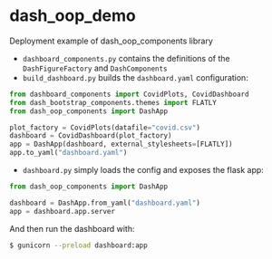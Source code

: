 # dash_oop_demo

Deployment example of dash_oop_components library

- `dashboard_components.py` contains the definitions of the `DashFigureFactory` and `DashComponents`
- `build_dashboard.py` builds the `dashboard.yaml` configuration:

```python
from dashboard_components import CovidPlots, CovidDashboard
from dash_bootstrap_components.themes import FLATLY
from dash_oop_components import DashApp

plot_factory = CovidPlots(datafile="covid.csv")
dashboard = CovidDashboard(plot_factory)
app = DashApp(dashboard, external_stylesheets=[FLATLY])
app.to_yaml("dashboard.yaml")
```

- `dashboard.py` simply loads the config and exposes the flask app:

```python
from dash_oop_components import DashApp

dashboard = DashApp.from_yaml("dashboard.yaml")
app = dashboard.app.server
```

And then run the dashboard with:

```bash
$ gunicorn --preload dashboard:app
```

